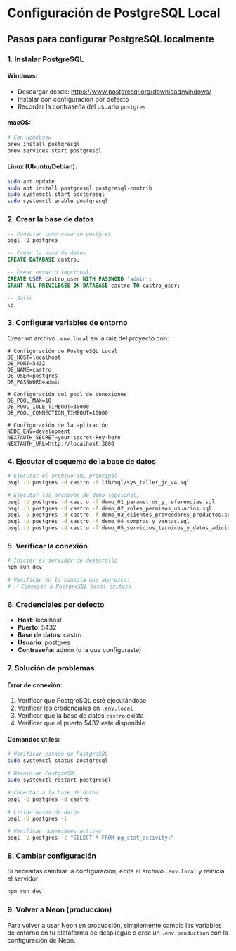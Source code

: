 # Configuración de PostgreSQL Local

## Pasos para configurar PostgreSQL localmente

### 1. Instalar PostgreSQL

#### Windows:
- Descargar desde: https://www.postgresql.org/download/windows/
- Instalar con configuración por defecto
- Recordar la contraseña del usuario `postgres`

#### macOS:
```bash
# Con Homebrew
brew install postgresql
brew services start postgresql
```

#### Linux (Ubuntu/Debian):
```bash
sudo apt update
sudo apt install postgresql postgresql-contrib
sudo systemctl start postgresql
sudo systemctl enable postgresql
```

### 2. Crear la base de datos

```sql
-- Conectar como usuario postgres
psql -U postgres

-- Crear la base de datos
CREATE DATABASE castro;

-- Crear usuario (opcional)
CREATE USER castro_user WITH PASSWORD 'admin';
GRANT ALL PRIVILEGES ON DATABASE castro TO castro_user;

-- Salir
\q
```

### 3. Configurar variables de entorno

Crear un archivo `.env.local` en la raíz del proyecto con:

```env
# Configuración de PostgreSQL Local
DB_HOST=localhost
DB_PORT=5432
DB_NAME=castro
DB_USER=postgres
DB_PASSWORD=admin

# Configuración del pool de conexiones
DB_POOL_MAX=10
DB_POOL_IDLE_TIMEOUT=30000
DB_POOL_CONNECTION_TIMEOUT=10000

# Configuración de la aplicación
NODE_ENV=development
NEXTAUTH_SECRET=your-secret-key-here
NEXTAUTH_URL=http://localhost:3000
```

### 4. Ejecutar el esquema de la base de datos

```bash
# Ejecutar el archivo SQL principal
psql -U postgres -d castro -f lib/sql/sys_taller_jc_v4.sql

# Ejecutar los archivos de demo (opcional)
psql -U postgres -d castro -f demo_01_parametros_y_referencias.sql
psql -U postgres -d castro -f demo_02_roles_permisos_usuarios.sql
psql -U postgres -d castro -f demo_03_clientes_proveedores_productos.sql
psql -U postgres -d castro -f demo_04_compras_y_ventas.sql
psql -U postgres -d castro -f demo_05_servicios_tecnicos_y_datos_adicionales.sql
```

### 5. Verificar la conexión

```bash
# Iniciar el servidor de desarrollo
npm run dev

# Verificar en la consola que aparezca:
# ✅ Conexión a PostgreSQL local exitosa
```

### 6. Credenciales por defecto

- **Host**: localhost
- **Puerto**: 5432
- **Base de datos**: castro
- **Usuario**: postgres
- **Contraseña**: admin (o la que configuraste)

### 7. Solución de problemas

#### Error de conexión:
1. Verificar que PostgreSQL esté ejecutándose
2. Verificar las credenciales en `.env.local`
3. Verificar que la base de datos `castro` exista
4. Verificar que el puerto 5432 esté disponible

#### Comandos útiles:
```bash
# Verificar estado de PostgreSQL
sudo systemctl status postgresql

# Reiniciar PostgreSQL
sudo systemctl restart postgresql

# Conectar a la base de datos
psql -U postgres -d castro

# Listar bases de datos
psql -U postgres -l

# Verificar conexiones activas
psql -U postgres -c "SELECT * FROM pg_stat_activity;"
```

### 8. Cambiar configuración

Si necesitas cambiar la configuración, edita el archivo `.env.local` y reinicia el servidor:

```bash
npm run dev
```

### 9. Volver a Neon (producción)

Para volver a usar Neon en producción, simplemente cambia las variables de entorno en tu plataforma de despliegue o crea un `.env.production` con la configuración de Neon.
